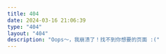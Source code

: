 ```yaml
---
title: 404
date: 2024-03-16 21:06:39
type: "404"
layout: "404"
description: "Oops～，我崩溃了！找不到你想要的页面 :("
---
```

